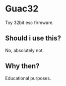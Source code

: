 # Guac32

Toy 32bit esc firmware.

## Should i use this?

No, absolutely not.

## Why then?

Educational purposes.
